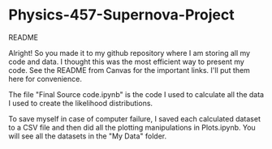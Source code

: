 # Physics-457-Supernova-Project


README


Alright! So you made it to my github repository where I am storing all my code and data. I thought this was the most efficient way to present my code. See the README from Canvas for the important links. I'll put them here for convenience. 




The file "Final Source code.ipynb" is the code I used to calculate all the data I used to create the likelihood distributions.

To save myself in case of computer failure, I saved each calculated dataset to a CSV file and then did all the plotting manipulations in Plots.ipynb. You will see all the datasets in the "My Data" folder.  